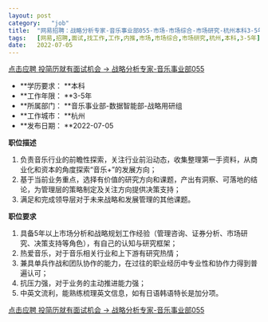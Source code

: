 ```yaml
---
layout:	post
category:	"job"
title:	"网易招聘：战略分析专家-音乐事业部055-市场-市场综合-市场研究-杭州本科3-5年"
tags:	[网易,招聘,面试,找工作,工作,内推,市场,市场综合,市场研究,杭州,本科,3-5年]
date:	2022-07-05
---
```


[点击应聘 投简历就有面试机会 -> 战略分析专家-音乐事业部055](http://mobile.bole.netease.com/bole/boleDetail?id=16997&employeeId=346f03c3cda5f04c&key=all)



- **学历要求： **本科
- **工作年限： **3-5年
- **所属部门： **音乐事业部-数据智能部-战略用研组
- **工作城市： **杭州
- **发布日期： **2022-07-05



**职位描述**
1. 负责音乐行业的前瞻性探索，关注行业前沿动态，收集整理第一手资料，从商业化和资本的角度探索“音乐+”的发展方向；
2. 基于当前业务重点，选择有价值的研究方向和课题，产出有洞察、可落地的结论，为管理层的策略制定及关注方向提供决策支持；
3. 满足和完成领导层对于未来战略和发展管理的其他课题。



**职位要求**
1. 具备5年以上市场分析和战略规划工作经验（管理咨询、证券分析、市场研究、决策支持等角色），有自己的认知与研究框架；
2. 热爱音乐，对于音乐相关行业和上下游有研究热情；
3. 兼具单兵作战和团队协作的能力，在过往的职业经历中专业性和协作力得到普遍认可；
4. 抗压力强，对于业务的主动推进能力强；
5. 中英文流利，能熟练梳理英文信息，如有日语韩语特长是加分项。



[点击应聘 投简历就有面试机会 -> 战略分析专家-音乐事业部055](http://mobile.bole.netease.com/bole/boleDetail?id=16997&employeeId=346f03c3cda5f04c&key=all)